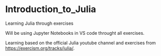 # Introduction_to_Julia
 Learning Julia through exercises

Will be using Jupyter Notebooks in VS code throught all exercises.

Learning based on the official Julia youtube channel and exercises from https://exercism.org/tracks/julia/.
